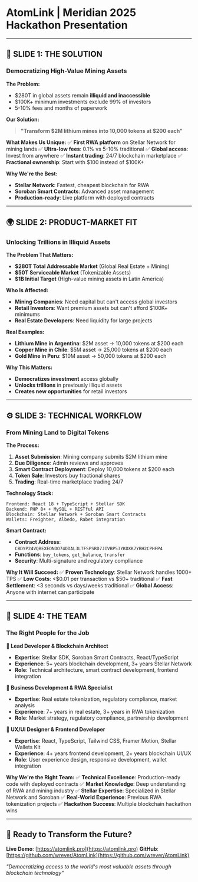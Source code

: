# AtomLink | Meridian 2025 Hackathon Presentation

---

## 🎯 SLIDE 1: THE SOLUTION
### **Democratizing High-Value Mining Assets**

**The Problem:**
- $280T in global assets remain **illiquid and inaccessible**
- $100K+ minimum investments exclude 99% of investors
- 5-10% fees and months of paperwork

**Our Solution:**
> **"Transform $2M lithium mines into 10,000 tokens at $200 each"**

**What Makes Us Unique:**
✅ **First RWA platform** on Stellar Network for mining lands
✅ **Ultra-low fees**: 0.1% vs 5-10% traditional
✅ **Global access**: Invest from anywhere
✅ **Instant trading**: 24/7 blockchain marketplace
✅ **Fractional ownership**: Start with $100 instead of $100K+

**Why We're the Best:**
- **Stellar Network**: Fastest, cheapest blockchain for RWA
- **Soroban Smart Contracts**: Advanced asset management
- **Production-ready**: Live platform with deployed contracts

---

## 🌍 SLIDE 2: PRODUCT-MARKET FIT
### **Unlocking Trillions in Illiquid Assets**

**The Problem That Matters:**
- **$280T Total Addressable Market** (Global Real Estate + Mining)
- **$50T Serviceable Market** (Tokenizable Assets)
- **$1B Initial Target** (High-value mining assets in Latin America)

**Who Is Affected:**
- **Mining Companies**: Need capital but can't access global investors
- **Retail Investors**: Want premium assets but can't afford $100K+ minimums
- **Real Estate Developers**: Need liquidity for large projects

**Real Examples:**
- **Lithium Mine in Argentina**: $2M asset → 10,000 tokens at $200 each
- **Copper Mine in Chile**: $5M asset → 25,000 tokens at $200 each
- **Gold Mine in Peru**: $10M asset → 50,000 tokens at $200 each

**Why This Matters:**
- **Democratizes investment** access globally
- **Unlocks trillions** in previously illiquid assets
- **Creates new opportunities** for retail investors

---

## ⚙️ SLIDE 3: TECHNICAL WORKFLOW
### **From Mining Land to Digital Tokens**

**The Process:**
1. **Asset Submission**: Mining company submits $2M lithium mine
2. **Due Diligence**: Admin reviews and approves
3. **Smart Contract Deployment**: Deploy 10,000 tokens at $200 each
4. **Token Sale**: Investors buy fractional shares
5. **Trading**: Real-time marketplace trading 24/7

**Technology Stack:**
```
Frontend: React 18 + TypeScript + Stellar SDK
Backend: PHP 8+ + MySQL + RESTful API
Blockchain: Stellar Network + Soroban Smart Contracts
Wallets: Freighter, Albedo, Rabet integration
```

**Smart Contract:**
- **Contract Address**: `CBDYP24VQBEXEONDO74DDAL3LTFSPSRD7JIVBP53YKDXK7YBH2CPHFP4`
- **Functions**: `buy_tokens`, `get_balance`, `transfer`
- **Security**: Multi-signature and regulatory compliance

**Why It Will Succeed:**
✅ **Proven Technology**: Stellar Network handles 1000+ TPS
✅ **Low Costs**: <$0.01 per transaction vs $50+ traditional
✅ **Fast Settlement**: <3 seconds vs days/weeks traditional
✅ **Global Access**: Anyone with internet can participate

---

## 👥 SLIDE 4: THE TEAM
### **The Right People for the Job**

**🔧 Lead Developer & Blockchain Architect**
- **Expertise**: Stellar SDK, Soroban Smart Contracts, React/TypeScript
- **Experience**: 5+ years blockchain development, 3+ years Stellar Network
- **Role**: Technical architecture, smart contract development, frontend integration

**💼 Business Development & RWA Specialist**
- **Expertise**: Real estate tokenization, regulatory compliance, market analysis
- **Experience**: 7+ years in real estate, 3+ years in RWA tokenization
- **Role**: Market strategy, regulatory compliance, partnership development

**🎨 UX/UI Designer & Frontend Developer**
- **Expertise**: React, TypeScript, Tailwind CSS, Framer Motion, Stellar Wallets Kit
- **Experience**: 4+ years frontend development, 2+ years blockchain UI/UX
- **Role**: User experience design, responsive development, wallet integration

**Why We're the Right Team:**
✅ **Technical Excellence**: Production-ready code with deployed contracts
✅ **Market Knowledge**: Deep understanding of RWA and mining industry
✅ **Stellar Expertise**: Specialized in Stellar Network and Soroban
✅ **Real-World Experience**: Previous RWA tokenization projects
✅ **Hackathon Success**: Multiple blockchain hackathon wins

---

## 🚀 Ready to Transform the Future?

**Live Demo**: [https://atomlink.pro](https://atomlink.pro)
**GitHub**: [https://github.com/wrever/AtomLink](https://github.com/wrever/AtomLink)

*"Democratizing access to the world's most valuable assets through blockchain technology"*
